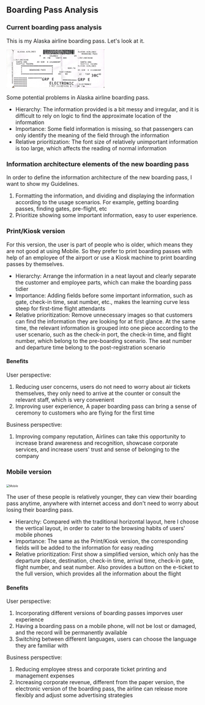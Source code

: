 ## Boarding Pass Analysis

### Current boarding pass analysis

This is my Alaska airline boarding pass. Let's look at it. 

<img src="./IMG_1632.JPG" alt="IMG_1632" style="zoom: 25%;" />

Some potential problems in Alaska airline boarding pass.

- Hierarchy: The information provided is a bit messy and irregular, and it is difficult to rely on logic to find the approximate location of the information
- Importance: Some field information is missing, so that passengers can only identify the meaning of the field through the information
- Relative prioritization: The font size of relatively unimportant information is too large, which affects the reading of normal information

### Information architecture elements of the new boarding pass

In order to define the information architecture of the new boarding pass, I want to show my Guidelines.

1. Formatting the information, and dividing and displaying the information according to the usage scenarios. For example, getting boarding passes, finding gates, pre-flight, etc
2. Prioritize showing some important information, easy to user experience.

### Print/Kiosk version

For this version, the user is part of people who is older, which means they are not good at using Mobile. So they prefer to print boarding passes with help of an employee of the airport or use a Kiosk machine to print boarding passes by themselves.

- Hierarchy: Arrange the information in a neat layout and clearly separate the customer and employee parts, which can make the boarding pass tidier
- Importance: Adding fields before some important information, such as gate, check-in time, seat number, etc., makes the learning curve less steep for first-time flight attendants
- Relative prioritization: Remove unnecessary images so that customers can find the information they are looking for at first glance. At the same time, the relevant information is grouped into one piece according to the user scenario, such as the check-in port, the check-in time, and flight number, which belong to the pre-boarding scenario. The seat number and departure time belong to the post-registration scenario

#### Benefits

User perspective: 

1. Reducing user concerns, users do not need to worry about air tickets themselves, they only need to arrive at the counter or consult the relevant staff, which is very convenient
2. Improving user experience, A paper boarding pass can bring a sense of ceremony to customers who are flying for the first time

Business perspective: 

1. Improving company reputation, Airlines can take this opportunity to increase brand awareness and recognition, showcase corporate services, and increase users' trust and sense of belonging to the company

### Mobile version

<img src="/Users/llc/Desktop/22Fall/INFO7374Fall2022 /Mobile.png" alt="Mobile" style="zoom:50%;" />

The user of these people is relatively younger, they can view their boarding pass anytime, anywhere with internet access and don't need to worry about losing their boarding pass.

- Hierarchy: Compared with the traditional horizontal layout, here I choose the vertical layout, in order to cater to the browsing habits of users' mobile phones
- Importance: The same as the Print/Kiosk version, the corresponding fields will be added to the information for easy reading
- Relative prioritization: First show a simplified version, which only has the departure place, destination, check-in time, arrival time, check-in gate, flight number, and seat number. Also provides a button on the e-ticket to the full version, which provides all the information about the flight

#### Benefits

User perspective: 

1. Incorporating different versions of boarding passes imporves user experience
2. Having a boarding pass on a mobile phone, will not be lost or damaged, and the record will be permanently available
3. Switching between different languages, users can choose the language they are familiar with

Business perspective: 

1. Reducing employee stress and corporate ticket printing and management expenses
2. Increasing corporate revenue, different from the paper version, the electronic version of the boarding pass, the airline can release more flexibly and adjust some advertising strategies

